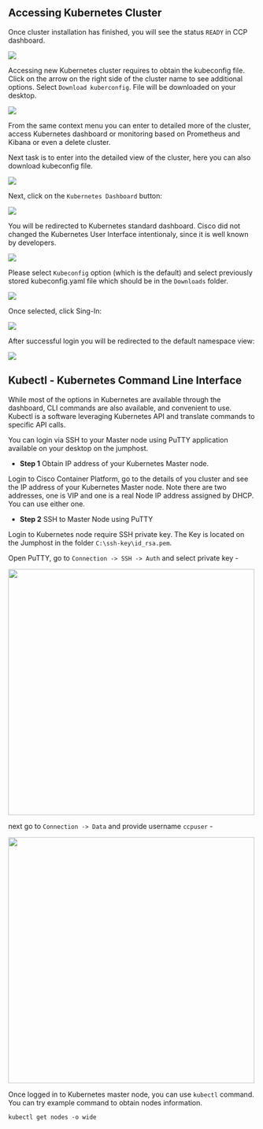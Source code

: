 ## Accessing Kubernetes Cluster

Once cluster installation has finished, you will see the status `READY` in CCP dashboard.

<img src="https://raw.githubusercontent.com/pradeesi/HybridCloudApp/master/HybridCloudApp/Documentation/images/ccp-cluster-ready.png">

Accessing new Kubernetes cluster requires to obtain the kubeconfig file. Click on the arrow on the right side of the cluster name to see additional options. Select `Download kuberconfig`. File will be downloaded on your desktop.

<img src="https://raw.githubusercontent.com/pradeesi/HybridCloudApp/master/HybridCloudApp/Documentation/images/ccp-cluster-access-dashboard.png">

From the same context menu you can enter to detailed more of the cluster, access Kubernetes dashboard or monitoring based on Prometheus and Kibana or even a delete cluster.

Next task is to enter into the detailed view of the cluster, here you can also download kubeconfig file.

<img src="https://raw.githubusercontent.com/pradeesi/HybridCloudApp/master/HybridCloudApp/Documentation/images/ccp-cluster-edit-details-2.png">

Next, click on the `Kubernetes Dashboard` button:

<img src="https://raw.githubusercontent.com/pradeesi/HybridCloudApp/master/HybridCloudApp/Documentation/images/ccp-cluster-access-dashboards.png">

You will be redirected to Kubernetes standard dashboard. Cisco did not changed the Kubernetes User Interface intentionaly, since it is well known by developers. 

<img src="https://raw.githubusercontent.com/pradeesi/HybridCloudApp/master/HybridCloudApp/Documentation/images/k8s-cluster-access-dashboard.png">

Please select `Kubeconfig` option (which is the default) and select previously stored kubeconfig.yaml file which should be in the `Downloads` folder.

<img src="https://raw.githubusercontent.com/pradeesi/HybridCloudApp/master/HybridCloudApp/Documentation/images/k8s-select-kubeconfig.png">

Once selected, click Sing-In:

<img src="https://raw.githubusercontent.com/pradeesi/HybridCloudApp/master/HybridCloudApp/Documentation/images/k8s-kubeconfig-selected.png">

After successful login you will be redirected to the default namespace view:

<img src="https://raw.githubusercontent.com/pradeesi/HybridCloudApp/master/HybridCloudApp/Documentation/images/k8s-default-view.png">

## Kubectl - Kubernetes Command Line Interface

While most of the options in Kubernetes are available through the dashboard, CLI commands are also available, and convenient to use. Kubectl is a software leveraging Kubernetes API and translate commands to specific API calls.  

You can login via SSH to your Master node using PuTTY application available on your desktop on the jumphost. 

* **Step 1** Obtain IP address of your Kubernetes Master node.

Login to Cisco Container Platform, go to the details of you cluster and see the IP address of your Kubernetes Master node. Note there are two addresses, one is VIP and one is a real Node IP address assigned by DHCP. You can use either one.  

* **Step 2** SSH to Master Node using PuTTY

Login to Kubernetes node require SSH private key. The Key is located on the Jumphost in the folder `C:\ssh-key\id_rsa.pem`. 

Open PuTTY, go to `Connection -> SSH -> Auth` and select private key - 

<img src="https://raw.githubusercontent.com/pradeesi/HybridCloudApp/master/HybridCloudApp/Documentation/images/putty-private-key.png" width=500>

next go to `Connection -> Data` and provide username `ccpuser` -  

<img src="https://raw.githubusercontent.com/pradeesi/HybridCloudApp/master/HybridCloudApp/Documentation/images/putty-username.png" width=500>

Once logged in to Kubernetes master node, you can use `kubectl` command. You can try example command to obtain nodes information.

    kubectl get nodes -o wide